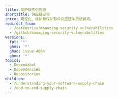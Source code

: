 ```yaml
---
title: 保护软件供应链
shortTitle: 供应链安全
intro: 可视化、维护和保护软件供应链中的依赖项。
redirect_from:
  - /categories/managing-security-vulnerabilities
  - /github/managing-security-vulnerabilities
versions:
  fpt: '*'
  ghes: '*'
  ghae: issue-4864
  ghec: '*'
topics:
  - Dependabot
  - Dependencies
  - Repositories
children:
  - /understanding-your-software-supply-chain
  - /end-to-end-supply-chain
---
```


